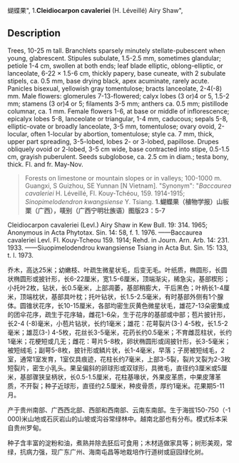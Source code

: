 蝴蝶果",
1.**Cleidiocarpon cavaleriei** (H. Léveillé) Airy Shaw",

## Description
Trees, 10-25 m tall. Branchlets sparsely minutely stellate-pubescent when young, glabrescent. Stipules subulate, 1.5-2.5 mm, sometimes glandular; petiole 1-4 cm, swollen at both ends; leaf blade elliptic, oblong-elliptic, or lanceolate, 6-22 × 1.5-6 cm, thickly papery, base cuneate, with 2 subulate stipels, ca. 0.5 mm, base drying black, apex acuminate, rarely acute. Panicles bisexual, yellowish gray tomentulose; bracts lanceolate, 2-4(-8) mm. Male flowers: glomerules 7-13-flowered; calyx lobes (3 or)4 or 5, 1.5-2 mm; stamens (3 or)4 or 5; filaments 3-5 mm; anthers ca. 0.5 mm; pistillode columnar, ca. 1 mm. Female flowers 1-6, at base or middle of inflorescence; epicalyx lobes 5-8, lanceolate or triangular, 1-4 mm, caducous; sepals 5-8, elliptic-ovate or broadly lanceolate, 3-5 mm, tomentulose; ovary ovoid, 2-locular, often 1-locular by abortion, tomentulose; style ca. 7 mm, thick, upper part spreading, 3-5-lobed, lobes 2- or 3-lobed, papillose. Drupes obliquely ovoid or 2-lobed, 3-5 cm wide, base contracted into stipe, 0.5-1.5 cm, grayish puberulent. Seeds subglobose, ca. 2.5 cm in diam.; testa bony, thick. Fl. and fr. May-Nov.

> Forests on limestone or mountain slopes or in valleys; 100-1000 m. Guangxi, S Guizhou, SE Yunnan [N Vietnam].
  "Synonym": "*Baccaurea cavaleriei* H. Léveillé, Fl. Kouy-Tchéou, 159. 1914-1915; *Sinopimelodendron kwangsiense* Y. Tsiang.
**1.蝴蝶果（植物学报）山板栗（广西），唛别（广西宁明壮族语）图版23：5-7**

Cleidiocarpon cavaleriei (Levl.) Airy Shaw in Kew Bull. 19: 314. 1965; Anonymous in Acta Phytotax. Sin. 14: 58, f. 1. 1976. ——Baccaurea cavaleriei Levl. Fl. Kouy-Tcheou 159. 1914; Rehd. in Journ. Arn. Arb. 14: 231. 1933. ——Siuopimelodendrou kwangsiense Tsiang in Acta But. Sin. 15: 133, t. l. 1973.

乔木，高达25米；幼嫩枝、叶疏生微星状毛，后变无毛。叶纸质，椭圆形，长圆状椭圆形或披针形，长6-22厘米，宽1.5-6厘米，顶端渐尖，稀急尖，基部楔形；小托叶2枚，钻状，长0.5毫米，上部凋萎，基部稍膨大，干后黑色；叶柄长1-4厘米，顶端枕状，基部具叶枕；托叶钻状，长1.5-2.5毫米，有时基部外侧有1个腺体。圆锥状花序，长10-15厘米，各部均密生灰黄色微星状毛，雄花7-13朵密集成的团伞花序，疏生于花序轴，雌花1-6朵，生于花序的基部或中部；苞片披针形，长2-4 (-8)毫米，小苞片钻状，长约1毫米；雄花：花萼裂片(3-) 4-5枚，长1.5-2毫米；雄蕊(3-) 4-5枚，花丝长3-5毫米，花药长约0.5毫米；不育雌蕊柱状，长约1毫米；花梗短或几无；雌花：萼片5-8枚，卵状椭圆形或阔披针形，长3-5毫米；被短绒毛；副萼5-8枚，披针形或鳞片状，长1-4毫米，早落；子房被短绒毛，2室，通常1室发育，1室仅具痕迹，花柱长约7毫米，上部3-5裂，裂片叉裂为2-3枚短裂片，密生小乳头。果呈偏斜的卵球形或双球形，具微毛，直径约3厘米或5厘米，基部骤狭呈柄状，长0.5-1.5厘米，花柱基喙状，外果皮革质，中果皮薄革质，不开裂；种子近球形，直径约2.5厘米，种皮骨质，厚约1毫米。花果期5-11月。

产于贵州南部、广西西北部、西部和西南部、云南东南部。生于海拔150-750（-1 000)米山地或石灰岩山的山坡或沟谷常绿林中。越南北部也有分布。模式标本采自贵州罗甸。

种子含丰富的淀粉和油，煮熟并除去胚后可食用；木材适做家具等；树形美观，常绿，抗病力强，现广东广州、海南屯昌等地栽培作行道树或庭园绿化树。
